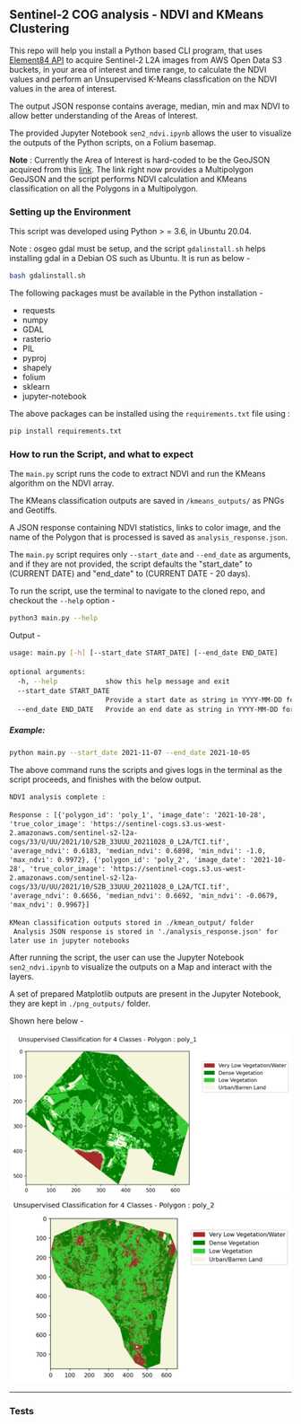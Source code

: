 ## Sentinel-2 COG analysis - NDVI and KMeans Clustering

This repo will help you install a Python based CLI program, that uses [Element84 API](https://www.element84.com/earth-search/) to acquire Sentinel-2 L2A images from AWS Open Data S3 buckets, in your area of interest and time range, to calculate the NDVI values and perform an Unsupervised K-Means classfication on the NDVI values in the area of interest.

The output JSON response contains average, median, min and max NDVI to allow better understanding of the Areas of Interest.

The provided Jupyter Notebook `sen2_ndvi.ipynb` allows the user to visualize the outputs of the Python scripts, on a Folium basemap.

**Note** : Currently the Area of Interest is hard-coded to be the GeoJSON acquired from this [link](https://gist.githubusercontent.com/thaisbendixen/e126c37a3fa021495414658eeaf86d8d/raw/5d1926dcb3a4b9d631521ba12ea79fdc1ecd2df7/doberitz_multipolygon.geojson). The link right now provides a Multipolygon GeoJSON and the script performs NDVI calculation and KMeans classification on all the Polygons in a Multipolygon.

### Setting up the Environment

This script was developed using Python > = 3.6, in Ubuntu 20.04.

Note : osgeo gdal must be setup, and the script `gdalinstall.sh` helps installing gdal in a Debian OS such as Ubuntu.
It is run as below -

```bash
bash gdalinstall.sh
```

The following packages must be available in the Python installation -

- requests
- numpy
- GDAL
- rasterio
- PIL
- pyproj
- shapely
- folium
- sklearn
- jupyter-notebook

The above packages can be installed using the `requirements.txt` file using :

```bash
pip install requirements.txt
```

### How to run the Script, and what to expect

The `main.py` script runs the code to extract NDVI and run the KMeans algorithm on the NDVI array.

The KMeans classification outputs are saved in `/kmeans_outputs/` as PNGs and Geotiffs.

A JSON response containing NDVI statistics, links to color image, and the name of the Polygon that is processed is saved as `analysis_response.json`.

The `main.py` script requires only `--start_date` and `--end_date` as arguments, and if they are not provided, the script defaults the "start_date" to (CURRENT DATE) and "end_date" to (CURRENT DATE - 20 days).

To run the script, use the terminal to navigate to the cloned repo, and checkout the `--help` option -

```bash
python3 main.py --help
```
Output -

```bash
usage: main.py [-h] [--start_date START_DATE] [--end_date END_DATE]

optional arguments:
  -h, --help            show this help message and exit
  --start_date START_DATE
                        Provide a start date as string in YYYY-MM-DD format
  --end_date END_DATE   Provide an end date as string in YYYY-MM-DD format

```

##### Example:

```bash
python main.py --start_date 2021-11-07 --end_date 2021-10-05
```

The above command runs the scripts and gives logs in the terminal as the script proceeds,
and finishes with the below output.

```
NDVI analysis complete :

Response : [{'polygon_id': 'poly_1', 'image_date': '2021-10-28', 'true_color_image': 'https://sentinel-cogs.s3.us-west-2.amazonaws.com/sentinel-s2-l2a-cogs/33/U/UU/2021/10/S2B_33UUU_20211028_0_L2A/TCI.tif', 'average_ndvi': 0.6183, 'median_ndvi': 0.6898, 'min_ndvi': -1.0, 'max_ndvi': 0.9972}, {'polygon_id': 'poly_2', 'image_date': '2021-10-28', 'true_color_image': 'https://sentinel-cogs.s3.us-west-2.amazonaws.com/sentinel-s2-l2a-cogs/33/U/UU/2021/10/S2B_33UUU_20211028_0_L2A/TCI.tif', 'average_ndvi': 0.6656, 'median_ndvi': 0.6692, 'min_ndvi': -0.0679, 'max_ndvi': 0.9967}]

KMean classification outputs stored in ./kmean_output/ folder
 Analysis JSON response is stored in './analysis_response.json' for later use in jupyter notebooks

``` 

After running the script, the user can use the Jupyter Notebook `sen2_ndvi.ipynb` to visualize the outputs on a Map and interact with the layers.

A set of prepared Matplotlib outputs are present in the Jupyter Notebook, they are kept in `./png_outputs/` folder.

Shown here below -

![](https://raw.githubusercontent.com/print-sid8/sen2_cog_analysis/main/png_outputs/Unsupervised_poly_1.png)
![](https://raw.githubusercontent.com/print-sid8/sen2_cog_analysis/main/png_outputs/Unsupervised_poly_2.png)

-------------------------

### Tests